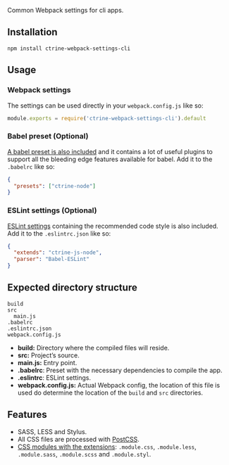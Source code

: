 Common Webpack settings for cli apps.

## Installation

```shell
npm install ctrine-webpack-settings-cli
```

## Usage

### Webpack settings

The settings can be used directly in your `webpack.config.js` like so:

```Javascript
module.exports = require('ctrine-webpack-settings-cli').default
```

### Babel preset (Optional)

[A babel preset is also included](https://github.com/ctrine/babel-presets) and it
contains a lot of useful plugins to support all the bleeding edge features
available for babel. Add it to the `.babelrc` like so:

```json
{
  "presets": ["ctrine-node"]
}
```

### ESLint settings (Optional)

[ESLint settings](https://github.com/ctrine/lint-config) containing the recommended
code style is also included. Add it to the `.eslintrc.json` like so:

```json
{
  "extends": "ctrine-js-node",
  "parser": "Babel-ESLint"
}
```

## Expected directory structure

```
build
src
  main.js
.babelrc
.eslintrc.json
webpack.config.js
```
* **build:** Directory where the compiled files will reside.
* **src:** Project’s source.
* **main.js:** Entry point.
* **.babelrc**: Preset with the necessary dependencies to compile the app.
* **.eslintrc**: ESLint settings.
* **webpack.config.js:** Actual Webpack config, the location of this file is
  used do determine the location of the `build` and `src` directories.

## Features

* SASS, LESS and Stylus.
* All CSS files are processed with [PostCSS][postcss].
* [CSS modules with the extensions][css-modules-extensions]: `.module.css`,
  `.module.less`, `.module.sass`, `.module.scss`
  and `.module.styl`.

[css-modules-extensions]: https://github.com/css-modules/css-modules/issues/229#issuecomment-304040593
[postcss]: https://github.com/postcss/postcss
